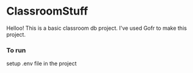 # ClassroomStuff
Helloo!
This is a basic classroom db project. I've used Gofr to make this project.

### To run
setup .env file in the project
